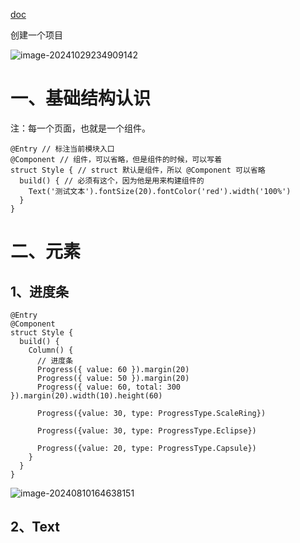 [doc](https://developer.huawei.com/consumer/cn/doc/harmonyos-guides-V5/application-dev-guide-V5)

创建一个项目

![image-20241029234909142](https://not-have.github.io/file/images/image-20241029234909142.png)

# 一、基础结构认识

注：每一个页面，也就是一个组件。

```ets
@Entry // 标注当前模块入口
@Component // 组件，可以省略，但是组件的时候，可以写着
struct Style { // struct 默认是组件，所以 @Component 可以省略
  build() { // 必须有这个，因为他是用来构建组件的
    Text('测试文本').fontSize(20).fontColor('red').width('100%')
  }
}
```

# 二、元素

## 1、进度条

```ets
@Entry
@Component
struct Style {
  build() {
    Column() {
      // 进度条
      Progress({ value: 60 }).margin(20)
      Progress({ value: 50 }).margin(20)
      Progress({ value: 60, total: 300 }).margin(20).width(10).height(60)

      Progress({value: 30, type: ProgressType.ScaleRing})

      Progress({value: 30, type: ProgressType.Eclipse})

      Progress({value: 20, type: ProgressType.Capsule})
    }
  }
}
```

 ![image-20240810164638151](https://not-have.github.io/file/images/image-20240810164638151.png)

## 2、Text

